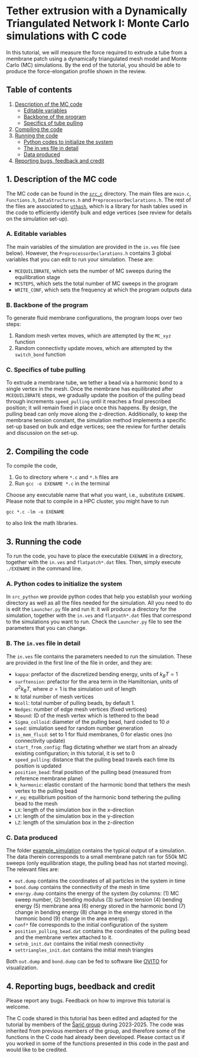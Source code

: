 # Tether extrusion with a Dynamically Triangulated Network I: Monte Carlo simulations with C code

In this tutorial, we will measure the force required to extrude a tube from a membrane patch using a dynamically triangulated mesh model and Monte Carlo (MC) simulations. By the end of the tutorial, you should be able to produce the force-elongation profile shown in the review. 

## Table of contents
1. [Description of the MC code](#1-description-of-the-mc-code)
    - [Editable variables](#a-editable-variables)
    - [Backbone of the program](#b-backbone-of-the-program)
    - [Specifics of tube pulling](#c-specifics-of-tube-pulling)
2. [Compiling the code](#2-compiling-the-code)
3. [Running the code](#3-running-the-code)
    - [Python codes to initialize the system](#a-python-codes-to-initialize-the-system)
    - [The in.ves file in detail](#b-the-inves-file-in-detail)
    - [Data produced](#c-data-produced)
4. [Reporting bugs, feedback and credit](#4-reporting-bugs-beedback-and-credit)

## 1. Description of the MC code
The MC code can be found in the [`src_c`](src) directory. The main files are `main.c`, `Functions.h`, `DataStructures.h` and `PreprocessorDeclarations.h`. The rest of the files are associated to [`uthash`](https://troydhanson.github.io/uthash/), which is a library for hash tables used in the code to efficiently identify bulk and edge vertices (see review for details on the simulation set-up). 

### A. Editable variables

The main variables of the simulation are provided in the `in.ves` file (see below). However, the `PreprocessorDeclarations.h` contains 3 global variables that you can edit to run your simulation. These are:
- `MCEQUILIBRATE`, which sets the number of MC sweeps during the equilibration stage
- `MCSTEPS`, which sets the total number of MC sweeps in the program
- `WRITE_CONF`, which sets the frequency at which the program outputs data


### B. Backbone of the program

To generate fluid membrane configurations, the program loops over two steps:

1. Random mesh vertex moves, which are attempted by the `MC_xyz` function
2. Random connectivity update moves, which are attempted by the `switch_bond` function

### C. Specifics of tube pulling

To extrude a membrane tube, we tether a bead via a harmonic bond to a single vertex in the mesh. Once the membrane has equilibrated after `MCEQUILIBRATE` steps, we gradually update the position of the pulling bead through increments `speed_pulling` until it reaches a final prescribed position; it will remain fixed in place once this happens.  By design, the pulling bead can only move along the z-direction. Additionally, to keep the membrane tension constant, the simulation method implements a specific set-up based on bulk and edge vertices; see the review for further details and discussion on the set-up.

## 2. Compiling the code
To compile the code,
1. Go to directory where `*.c` and `*.h` files are
2. Run `gcc -o EXENAME *.c` in the terminal

Choose any executable name that what you want, i.e., substitute `EXENAME`. Please note that to compile in a HPC cluster, you might have to run 

```gcc *.c -lm -o EXENAME``` 

to also link the math libraries.

## 3. Running the code

To run the code, you have to place the executable `EXENAME` in a directory, together with the `in.ves` and `flatpatch*.dat` files. Then, simply execute `./EXENAME` in the command line.

### A. Python codes to initialize the system

In `src_python` we provide python codes that help you establish your working directory as well as all the files needed for the simulation. All you need to do is edit the `Launcher.py` file and run it: it will produce a directory for the simulation, together with the `in.ves` and `flatpath*.dat` files that correspond to the simulations you want to run. Check the `Launcher.py` file to see the parameters that you can change. 

### B. The `in.ves` file in detail

The `in.ves` file contains the parameters needed to run the simulation. These are provided in the first line of the file in order, and they are:
 - `kappa`: prefactor of the discretized bending energy, units of $k_BT = 1$
 - `surftension`: prefactor for the area term in the Hamiltonian, units of $\sigma^{2} k_B T$, where $\sigma = 1$ is the simulation unit of length
 - `N`: total number of mesh vertices
 - `Ncoll`: total number of pulling beads, by default 1.
 - `Nedges`: number of edge mesh vertices (fixed vertices)
 - `Nbound`: ID of the mesh vertex which is tethered to the bead
 - `Sigma_colloid`: diameter of the pulling bead, hard coded to $10~\sigma$
 - `seed`: simulation seed for random number generation
 - `is_mem_fluid`: set to 1 for fluid membranes, 0 for elastic ones (no connectivity update)
 - `start_from_config`: flag dictating whether we start from an already existing configuration; in this tutorial, it is set to 0
 - `speed_pulling`: distance that the pulling bead travels each time its position is updated
 - `position_bead`: final position of the pulling bead (measured from reference membrane plane)
 - `k_harmonic`: elastic constant of the harmonic bond that tethers the mesh vertex to the pulling bead
 - `r_eq`: equilibrium position of the harmonic bond tethering the pulling bead to the mesh
 - `LX`: length of the simulation box in the x-direction
 - `LY`: length of the simulation box in the y-direction
 - `LZ`: length of the simulation box in the z-direction

 ### C. Data produced

 The folder [example_simulation](../example_simulation) contains the typical output of a simulation. The data therein corresponds to a small membrane patch ran for 550k MC sweeps (only equilibration stage, the pulling bead has not started moving). The relevant files are:
 - `out.dump` contains the coordinates of all particles in the system in time
 - `bond.dump` contains the connectivity of the mesh in time
 - `energy.dump` contains the energy of the system (by columns:   (1) MC sweep number, (2) bending modulus (3) surface tension (4) bending energy (5) membrane area (6) energy stored in the harmonic bond (7) change in bending energy (8) change in the energy stored in the harmonic bond (9) change in the area energy).
 - `conf*` file corresponds to the initial configuration of the system
 - `position_pulling_bead.dat` contains the coordinates of the pulling bead and the membrane vertex attached to it.
 - `setnb_init.dat` contains the initial mesh connectivity
 - `settriangles_init.dat` contains the initial mesh triangles

 Both `out.dump` and `bond.dump` can be fed to software like [OVITO](https://www.ovito.org/) for visualization.


## 4. Reporting bugs, beedback and credit

Please report any bugs. Feedback on how to improve this tutorial is welcome.

The C code shared in this tutorial has been edited and adapted for the tutorial by members of the [Šarić group](https://github.com/Saric-Group/) during 2023-2025. The code was inherited from previous members of the group, and therefore some of the functions in the C code had already been developed. Please contact us if you worked in some of the functions presented in this code in the past and would like to be credited.
